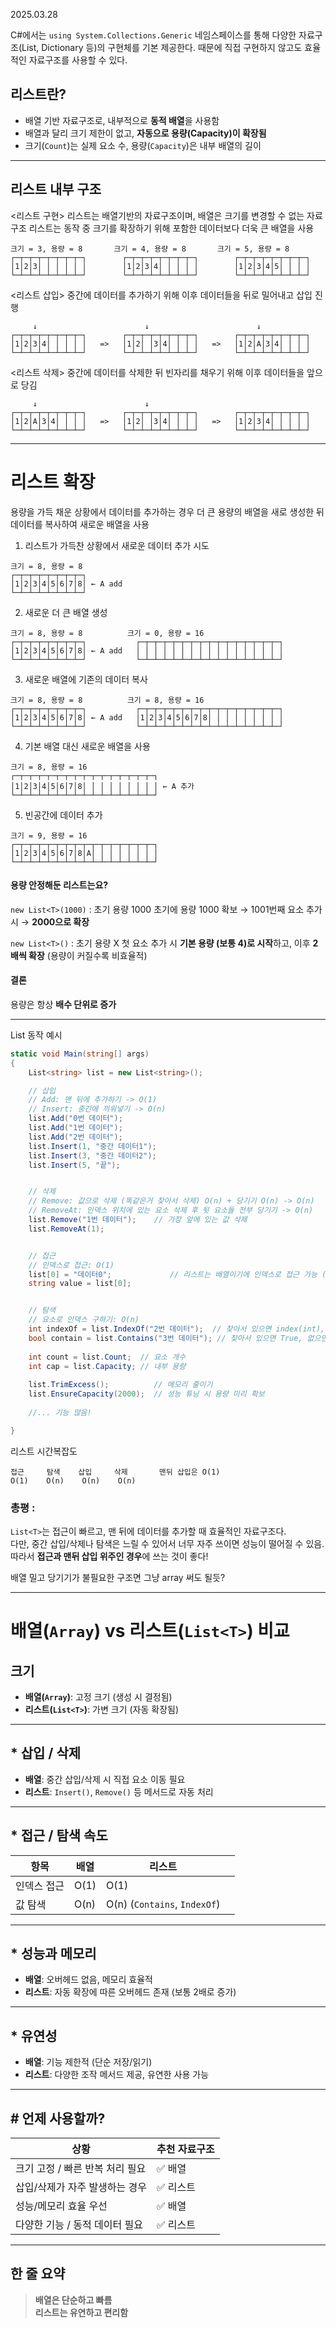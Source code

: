2025.03.28


C#에서는 `using System.Collections.Generic` 네임스페이스를 통해 
다양한 자료구조(List, Dictionary 등)의 구현체를 기본 제공한다. 
때문에 직접 구현하지 않고도 효율적인 자료구조를 사용할 수 있다.


## 리스트란?

- 배열 기반 자료구조로, 내부적으로 **동적 배열**을 사용함
- 배열과 달리 크기 제한이 없고, **자동으로 용량(Capacity)이 확장됨**
- 크기(`Count`)는 실제 요소 수, 용량(`Capacity`)은 내부 배열의 길이

---
## 리스트 내부 구조

<리스트 구현>
리스트는 배열기반의 자료구조이며, 배열은 크기를 변경할 수 없는 자료구조
리스트는 동작 중 크기를 확장하기 위해 포함한 데이터보다 더욱 큰 배열을 사용

```
크기 = 3, 용량 = 8       크기 = 4, 용량 = 8       크기 = 5, 용량 = 8
┌─┬─┬─┬─┬─┬─┬─┬─┐        ┌─┬─┬─┬─┬─┬─┬─┬─┐        ┌─┬─┬─┬─┬─┬─┬─┬─┐
│1│2│3│ │ │ │ │ │        │1│2│3│4│ │ │ │ │        │1│2│3│4│5│ │ │ │
└─┴─┴─┴─┴─┴─┴─┴─┘        └─┴─┴─┴─┴─┴─┴─┴─┘        └─┴─┴─┴─┴─┴─┴─┴─┘
```


<리스트 삽입>
중간에 데이터를 추가하기 위해 이후 데이터들을 뒤로 밀어내고 삽입 진행

```
     ↓                        ↓                        ↓
┌─┬─┬─┬─┬─┬─┬─┬─┐        ┌─┬─┬─┬─┬─┬─┬─┬─┐        ┌─┬─┬─┬─┬─┬─┬─┬─┐
│1│2│3│4│ │ │ │ │   =>   │1│2│ │3│4│ │ │ │   =>   │1│2│A│3│4│ │ │ │
└─┴─┴─┴─┴─┴─┴─┴─┘        └─┴─┴─┴─┴─┴─┴─┴─┘        └─┴─┴─┴─┴─┴─┴─┴─┘
```


<리스트 삭제>
중간에 데이터를 삭제한 뒤 빈자리를 채우기 위해 이후 데이터들을 앞으로 당김
```
     ↓                        ↓
┌─┬─┬─┬─┬─┬─┬─┬─┐        ┌─┬─┬─┬─┬─┬─┬─┬─┐        ┌─┬─┬─┬─┬─┬─┬─┬─┐
│1│2│A│3│4│ │ │ │   =>   │1│2│ │3│4│ │ │ │   =>   │1│2│3│4│ │ │ │ │
└─┴─┴─┴─┴─┴─┴─┴─┘        └─┴─┴─┴─┴─┴─┴─┴─┘        └─┴─┴─┴─┴─┴─┴─┴─┘
```

---
# 리스트 확장
용량을 가득 채운 상황에서 데이터를 추가하는 경우
더 큰 용량의 배열을 새로 생성한 뒤 데이터를 복사하여 새로운 배열을 사용

1. 리스트가 가득찬 상황에서 새로운 데이터 추가 시도
```
크기 = 8, 용량 = 8
┌─┬─┬─┬─┬─┬─┬─┬─┐
│1│2│3│4│5│6│7│8│ ← A add
└─┴─┴─┴─┴─┴─┴─┴─┘
```

2. 새로운 더 큰 배열 생성
```
크기 = 8, 용량 = 8          크기 = 0, 용량 = 16
┌─┬─┬─┬─┬─┬─┬─┬─┐           ┌─┬─┬─┬─┬─┬─┬─┬─┬─┬─┬─┬─┬─┬─┬─┬─┐
│1│2│3│4│5│6│7│8│ ← A add   │ │ │ │ │ │ │ │ │ │ │ │ │ │ │ │ │
└─┴─┴─┴─┴─┴─┴─┴─┘           └─┴─┴─┴─┴─┴─┴─┴─┴─┴─┴─┴─┴─┴─┴─┴─┘
```

3. 새로운 배열에 기존의 데이터 복사
```
크기 = 8, 용량 = 8          크기 = 8, 용량 = 16
┌─┬─┬─┬─┬─┬─┬─┬─┐           ┌─┬─┬─┬─┬─┬─┬─┬─┬─┬─┬─┬─┬─┬─┬─┬─┐
│1│2│3│4│5│6│7│8│ ← A add   │1│2│3│4│5│6│7│8│ │ │ │ │ │ │ │ │
└─┴─┴─┴─┴─┴─┴─┴─┘           └─┴─┴─┴─┴─┴─┴─┴─┴─┴─┴─┴─┴─┴─┴─┴─┘
```

4. 기본 배열 대신 새로운 배열을 사용
```
크기 = 8, 용량 = 16
┌─┬─┬─┬─┬─┬─┬─┬─┬─┬─┬─┬─┬─┬─┬─┬─┐
│1│2│3│4│5│6│7│8│ │ │ │ │ │ │ │ │ ← A 추가
└─┴─┴─┴─┴─┴─┴─┴─┴─┴─┴─┴─┴─┴─┴─┴─┘
```

5. 빈공간에 데이터 추가
```
크기 = 9, 용량 = 16
┌─┬─┬─┬─┬─┬─┬─┬─┬─┬─┬─┬─┬─┬─┬─┬─┐
│1│2│3│4│5│6│7│8│A│ │ │ │ │ │ │ │
└─┴─┴─┴─┴─┴─┴─┴─┴─┴─┴─┴─┴─┴─┴─┴─┘
```

#### 용량 안정해둔 리스트는요?

`new List<T>(1000)` :  초기 용량 1000
	초기에 용량 1000 확보 → 1001번째 요소 추가 시 → **2000으로 확장**

`new List<T>()`  :  초기 용량 X
	첫 요소 추가 시 **기본 용량 (보통 4)로 시작**하고, 이후 **2배씩 확장** (용량이 커질수록 비효율적)
#### 결론
용량은 항상 **배수 단위로 증가**

---
List 동작 예시

```csharp
static void Main(string[] args)
{
    List<string> list = new List<string>();

    // 삽입
    // Add: 맨 뒤에 추가하기 -> O(1)
    // Insert: 중간에 끼워넣기 -> O(n)
    list.Add("0번 데이터");
    list.Add("1번 데이터");
    list.Add("2번 데이터");
    list.Insert(1, "중간 데이터1");
    list.Insert(3, "중간 데이터2");
    list.Insert(5, "끝");


    // 삭제
    // Remove: 값으로 삭제 (똑같은거 찾아서 삭제) O(n) + 당기기 O(n) -> O(n)
    // RemoveAt: 인덱스 위치에 있는 요소 삭제 후 뒷 요소들 전부 당기기 -> O(n)
    list.Remove("1번 데이터");    // 가장 앞에 있는 값 삭제
    list.RemoveAt(1);


    // 접근
    // 인덱스로 접근: O(1)
    list[0] = "데이터0";             // 리스트는 배열이기에 인덱스로 접근 가능 (할당도!)
    string value = list[0];


    // 탐색
    // 요소로 인덱스 구하기: O(n)
    int indexOf = list.IndexOf("2번 데이터");  // 찾아서 있으면 index(int),없으면 -1
    bool contain = list.Contains("3번 데이터"); // 찾아서 있으면 True, 없으면 False
	
	int count = list.Count;  // 요소 개수
	int cap = list.Capacity; // 내부 용량
	
	list.TrimExcess();          // 메모리 줄이기
	list.EnsureCapacity(2000);  // 성능 튜닝 시 용량 미리 확보
	
	//... 기능 많음!

}
```

리스트 시간복잡도

```
접근     탐색    삽입     삭제       맨뒤 삽입은 O(1)
O(1)    O(n)    O(n)    O(n)
```


### 총평 :
`List<T>`는 접근이 빠르고, 맨 뒤에 데이터를 추가할 때 효율적인 자료구조다.  
다만, 중간 삽입/삭제나 탐색은 느릴 수 있어서 너무 자주 쓰이면 성능이 떨어질 수 있음.  
따라서 **접근과 맨뒤 삽입 위주인 경우**에 쓰는 것이 좋다!

배열 밀고 당기기가 불필요한 구조면 그냥 array 써도 될듯?



---

# 배열(`Array`) vs 리스트(`List<T>`) 비교

## 크기

- **배열(`Array`)**: 고정 크기 (생성 시 결정됨)
- **리스트(`List<T>`)**: 가변 크기 (자동 확장됨)

---
## * 삽입 / 삭제

- **배열**: 중간 삽입/삭제 시 직접 요소 이동 필요
- **리스트**: `Insert()`, `Remove()` 등 메서드로 자동 처리

---
## * 접근 / 탐색 속도

| 항목     | 배열   | 리스트                          |     |
| ------ | ---- | ---------------------------- | --- |
| 인덱스 접근 | O(1) | O(1)                         |     |
| 값 탐색   | O(n) | O(n) (`Contains`, `IndexOf`) |     |

---
## * 성능과 메모리

- **배열**: 오버헤드 없음, 메모리 효율적
- **리스트**: 자동 확장에 따른 오버헤드 존재 (보통 2배로 증가)

---
## * 유연성

- **배열**: 기능 제한적 (단순 저장/읽기)
- **리스트**: 다양한 조작 메서드 제공, 유연한 사용 가능

---
## # 언제 사용할까?

| 상황                  | 추천 자료구조 |
| ------------------- | ------- |
| 크기 고정 / 빠른 반복 처리 필요 | ✅ 배열    |
| 삽입/삭제가 자주 발생하는 경우   | ✅ 리스트   |
| 성능/메모리 효율 우선        | ✅ 배열    |
| 다양한 기능 / 동적 데이터 필요  | ✅ 리스트   |

---
## 한 줄 요약

> **배열은 단순하고 빠름**  
> **리스트는 유연하고 편리함**
